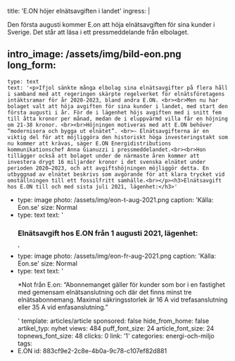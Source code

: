 title: 'E.ON höjer elnätsavgiften i landet'
ingress: |
  <p>Den första augusti kommer E.on att höja elnätsavgiften för sina kunder i Sverige. Det står att läsa i ett pressmeddelande från elbolaget.
  </p>
  
intro_image: /assets/img/bild-eon.png
long_form:
  -
    type: text
    text: '<p>Ifjol sänkte många elbolag sina elnätsavgifter på flera håll i samband med att regeringen skärpte regelverket för elnätsföretagens intäktsramar för år 2020-2023, bland andra E.ON. <br><br>Men nu har bolaget valt att höja avgiften för sina kunder i landet, med start den första augusti i år. För de i lägenhet höjs avgiften med i snitt fem till åtta kronor per månad, medan de i eluppvärmd villa får en höjning om 21-38 kronor. <br><br>Höjningen motiveras med att E.ON behöver “modernisera och bygga ut elnätet”. <br>– Elnätsavgifterna är en viktig del för att möjliggöra den historiskt höga investeringstakt som nu kommer att krävas, säger E.ON Energidistributions kommunikationschef Anna Gianuzzi i pressmeddelandet.<br><br>Hon tillägger också att bolaget under de närmaste åren kommer att investera drygt 16 miljarder kronor i det svenska elnätet under perioden 2020–2023, och att avgiftshöjningen möjliggör detta. En utbyggnad av elnätet beskrivs som avgörande för att klara trycket vid omställningen till ett fossilfritt samhälle.<br></p><h3>Elnätsavgift hos E.ON till och med sista juli 2021, lägenhet:</h3>'
  -
    type: image
    photo: /assets/img/eon-t-aug-2021.png
    caption: 'Källa: Eon.se'
    size: Normal
  -
    type: text
    text: '<h3>Elnätsavgift hos E.ON från 1 augusti 2021, lägenhet:</h3>'
  -
    type: image
    photo: /assets/img/eon-fr-aug-2021.png
    caption: 'Källa: Eon.se'
    size: Normal
  -
    type: text
    text: '<p>*Not från E.on: “Abonnemanget gäller för kunder som bor i en fastighet med gemensam elnätsanslutning och där det finns minst tre elnätsabonnemang. Maximal säkringsstorlek är 16 A vid trefasanslutning eller 35 A vid enfasanslutning.”</p>'
template: articles/article
sponsored: false
hide_from_home: false
artikel_typ: nyhet
views: 484
puff_font_size: 24
article_font_size: 24
topnews_font_size: 48
clicks: 0
link: '1'
categories: energi-och-miljo
tags:
  - E.ON
id: 883cf9e2-2c8e-4b0a-9c78-c107ef82d881
